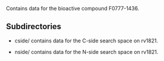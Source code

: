 Contains data for the bioactive compound F0777-1436.

## Subdirectories

- cside/ contains data for the C-side search space on rv1821.

- nside/ contains data for the N-side search space on rv1821.

